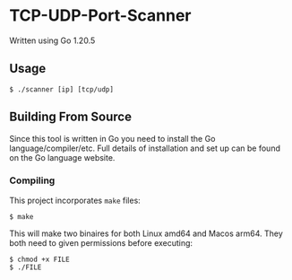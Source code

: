 # TCP-UDP-Port-Scanner

Written using Go 1.20.5

## Usage

```shell
$ ./scanner [ip] [tcp/udp]
```

## Building From Source

Since this tool is written in Go you need to install the Go language/compiler/etc. Full details of installation and set up can be found on the Go language website.

### Compiling 

This project incorporates `make` files:

`$ make`

This will make two binaires for both Linux amd64 and Macos arm64. They both need to given permissions before executing:

```shell
$ chmod +x FILE
$ ./FILE
```
